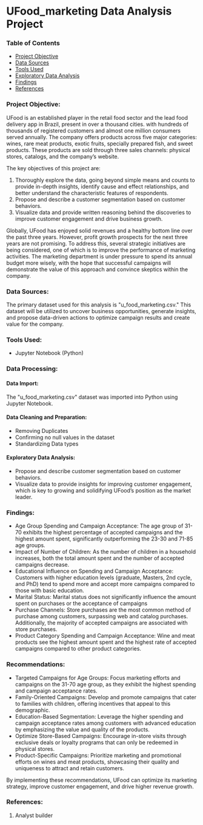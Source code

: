 # UFood_marketing Data Analysis Project

### Table of Contents

- [Project Objective](#project-objective)
- [Data Sources](#data-sources)
- [Tools Used](#tools-used)
- [Exploratory Data Analysis](#exploratory-data-analysis)
- [Findings](#findings)
- [References](#references)

### Project Objective: 

UFood is an established player in the retail food sector and the lead food delivery app in Brazil, present in over a thousand cities. with hundreds of thousands of registered customers and almost one million consumers served annually. The company offers products across five major categories: wines, rare meat products, exotic fruits, specially prepared fish, and sweet products. These products are sold through three sales channels: physical stores, catalogs, and the company’s website.

The key objectives of this project are:

1. Thoroughly explore the data, going beyond simple means and counts to provide in-depth insights, identify cause and effect relationships, and better understand the characteristic features of respondents.
2. Propose and describe a customer segmentation based on customer behaviors.
3. Visualize data and provide written reasoning behind the discoveries to improve customer engagement and drive business growth.

Globally, UFood has enjoyed solid revenues and a healthy bottom line over the past three years. However, profit growth prospects for the next three years are not promising. To address this, several strategic initiatives are being considered, one of which is to improve the performance of marketing activities. The marketing department is under pressure to spend its annual budget more wisely, with the hope that successful campaigns will demonstrate the value of this approach and convince skeptics within the company.

### Data Sources:

The primary dataset used for this analysis is "u_food_marketing.csv." This dataset will be utilized to uncover business opportunities, generate insights, and propose data-driven actions to optimize campaign results and create value for the company.

### Tools Used:

- Jupyter Notebook (Python) 

### Data Processing:

#### Data Import:

The "u_food_marketing.csv" dataset was imported into Python using Jupyter Notebook.

#### Data Cleaning and Preparation: 

- Removing Duplicates
- Confirming no null values in the dataset
- Standardizing Data types

#### Exploratory Data Analysis: 

- Propose and describe customer segmentation based on customer behaviors.
- Visualize data to provide insights for improving customer engagement, which is key to growing and solidifying UFood’s position as the market leader.
 
### Findings:

- Age Group Spending and Campaign Acceptance: The age group of 31-70 exhibits the highest percentage of accepted campaigns and the highest amount spent, significantly outperforming the 23-30 and 71-85 age groups.
- Impact of Number of Children: As the number of children in a household increases, both the total amount spent and the number of accepted campaigns decrease.
- Educational Influence on Spending and Campaign Acceptance: Customers with higher education levels (graduate, Masters, 2nd cycle, and PhD) tend to spend more and accept more campaigns compared to those with basic education. 
- Marital Status: Marital status does not significantly influence the amount spent on purchases or the acceptance of campaigns
- Purchase Channels: Store purchases are the most common method of purchase among customers, surpassing web and catalog purchases. Additionally, the majority of accepted campaigns are associated with store purchases.
- Product Category Spending and Campaign Acceptance: Wine and meat products see the highest amount spent and the highest rate of accepted campaigns compared to other product categories.

### Recommendations:

- Targeted Campaigns for Age Groups: Focus marketing efforts and campaigns on the 31-70 age group, as they exhibit the highest spending and campaign acceptance rates.
- Family-Oriented Campaigns: Develop and promote campaigns that cater to families with children, offering incentives that appeal to this demographic.
- Education-Based Segmentation: Leverage the higher spending and campaign acceptance rates among customers with advanced education by emphasizing the value and quality of the products.
- Optimize Store-Based Campaigns: Encourage in-store visits through exclusive deals or loyalty programs that can only be redeemed in physical stores.
- Product-Specific Campaigns: Prioritize marketing and promotional efforts on wines and meat products, showcasing their quality and uniqueness to attract and retain customers.

 By implementing these recommendations, UFood can optimize its marketing strategy, improve customer engagement, and drive higher revenue growth.
  
### References:

1.  Analyst builder
